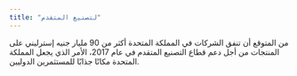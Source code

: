 ```yaml
---
title: "لتصنيع المتقدم"
---
```


من المتوقع أن تنفق الشركات في المملكة المتحدة أكثر من 90 مليار جنيه إسترليني على المنتجات من أجل دعم قطاع التصنيع المتقدم في عام 2017، الأمر الذي يجعل المملكة المتحدة مكانًا جذابًا للمستثمرين الدوليين.
